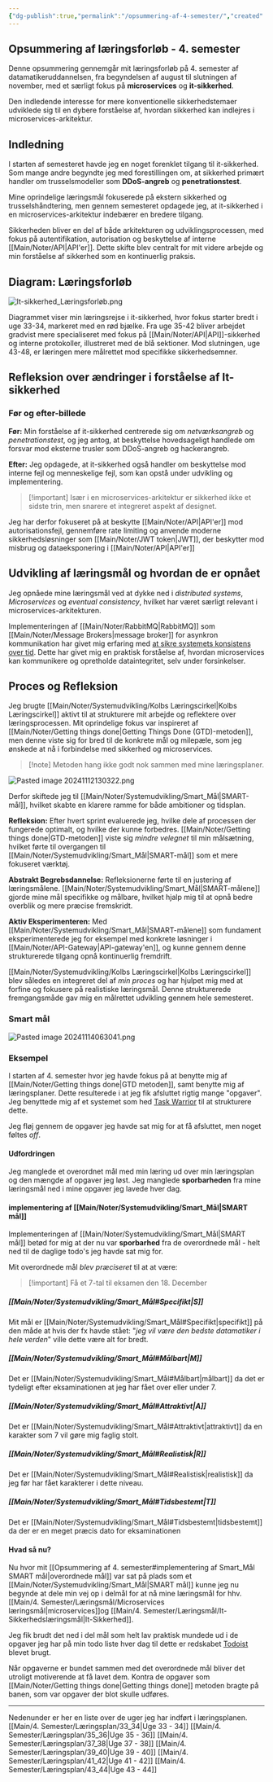 ```yaml
---
{"dg-publish":true,"permalink":"/opsummering-af-4-semester/","created":"2024-11-06T08:44:04.025+01:00"}
---
```


## Opsummering af læringsforløb - 4. semester

Denne opsummering gennemgår mit læringsforløb på 4. semester af datamatikeruddannelsen, fra begyndelsen af august til slutningen af november, med et særligt fokus på **microservices** og **it-sikkerhed**. 

Den indledende interesse for mere konventionelle sikkerhedstemaer udviklede sig til en dybere forståelse af, hvordan sikkerhed kan indlejres i microservices-arkitektur.
## Indledning
I starten af semesteret havde jeg en noget forenklet tilgang til it-sikkerhed. Som mange andre begyndte jeg med forestillingen om, at sikkerhed primært handler om trusselsmodeller som **DDoS-angreb** og **penetrationstest**. 

Mine oprindelige læringsmål fokuserede på ekstern sikkerhed og trusselshåndtering, men gennem semesteret opdagede jeg, at it-sikkerhed i en microservices-arkitektur indebærer en bredere tilgang. 

Sikkerheden bliver en del af både arkitekturen og udviklingsprocessen, med fokus på autentifikation, autorisation og beskyttelse af interne [[Main/Noter/API\|API'er]]. Dette skifte blev centralt for mit videre arbejde og min forståelse af sikkerhed som en kontinuerlig praksis.

## Diagram: Læringsforløb

![It-sikkerhed_Læringsforløb.png](/img/user/Excalidraw/It-sikkerhed_L%C3%A6ringsforl%C3%B8b.png)

Diagrammet viser min læringsrejse i it-sikkerhed, hvor fokus starter bredt i uge 33-34, markeret med en rød bjælke. Fra uge 35-42 bliver arbejdet gradvist mere specialiseret med fokus på [[Main/Noter/API\|API]]-sikkerhed og interne protokoller, illustreret med de blå sektioner. Mod slutningen, uge 43-48, er læringen mere målrettet mod specifikke sikkerhedsemner.

## Refleksion over ændringer i forståelse af It-sikkerhed

### Før og efter-billede

**Før:**
Min forståelse af it-sikkerhed centrerede sig om *netværksangreb* og *penetrationstest*, og jeg antog, at beskyttelse hovedsageligt handlede om forsvar mod eksterne trusler som DDoS-angreb og hackerangreb.

**Efter:**
Jeg opdagede, at it-sikkerhed også handler om beskyttelse mod interne fejl og menneskelige fejl, som kan opstå under udvikling og implementering. 

>[!important] Især i en microservices-arkitektur er sikkerhed ikke et sidste trin, men snarere et integreret aspekt af designet. 

Jeg har derfor fokuseret på at beskytte [[Main/Noter/API\|API'er]] mod autorisationsfejl, gennemføre rate limiting og anvende moderne sikkerhedsløsninger som [[Main/Noter/JWT token\|JWT]], der beskytter mod misbrug og dataeksponering i [[Main/Noter/API\|API'er]]

## Udvikling af læringsmål og hvordan de er opnået

Jeg opnåede mine læringsmål ved at dykke ned i *distributed systems*, *Microservices* og _eventual consistency_, hvilket har været særligt relevant i microservices-arkitekturen. 

Implementeringen af [[Main/Noter/RabbitMQ\|RabbitMQ]] som [[Main/Noter/Message Brokers\|message broker]] for asynkron kommunikation har givet mig erfaring med [at sikre systemets konsistens over tid](https://en.wikipedia.org/wiki/Eventual_consistency). Dette har givet mig en praktisk forståelse af, hvordan microservices kan kommunikere og opretholde dataintegritet, selv under forsinkelser.


## Proces og Refleksion

Jeg brugte [[Main/Noter/Systemudvikling/Kolbs Læringscirkel\|Kolbs Læringscirkel]] aktivt til at strukturere mit arbejde og reflektere over læringsprocessen. Mit oprindelige fokus var inspireret af [[Main/Noter/Getting things done\|Getting Things Done (GTD)-metoden]], men denne viste sig for bred til de konkrete mål og milepæle, som jeg ønskede at nå i forbindelse med sikkerhed og microservices. 

> [!note] Metoden hang ikke godt nok sammen med mine læringsplaner.

![Pasted image 20241112130322.png](/img/user/Pasted%20image%2020241112130322.png)

Derfor skiftede jeg til [[Main/Noter/Systemudvikling/Smart_Mål\|SMART-mål]], hvilket skabte en klarere ramme for både ambitioner og tidsplan.

**Refleksion:** Efter hvert sprint evaluerede jeg, hvilke dele af processen der fungerede optimalt, og hvilke der kunne forbedres. [[Main/Noter/Getting things done\|GTD-metoden]] viste sig *mindre velegnet* til min målsætning, hvilket førte til overgangen til [[Main/Noter/Systemudvikling/Smart_Mål\|SMART-mål]] som et mere fokuseret værktøj.

**Abstrakt Begrebsdannelse:** Refleksionerne førte til en justering af læringsmålene. [[Main/Noter/Systemudvikling/Smart_Mål\|SMART-målene]] gjorde mine mål specifikke og målbare, hvilket hjalp mig til at opnå bedre overblik og mere præcise fremskridt.

**Aktiv Eksperimenteren:** Med [[Main/Noter/Systemudvikling/Smart_Mål\|SMART-målene]] som fundament eksperimenterede jeg for eksempel med konkrete løsninger i [[Main/Noter/API-Gateway\|API-gateway'en]], og kunne gennem denne strukturerede tilgang opnå kontinuerlig fremdrift.

[[Main/Noter/Systemudvikling/Kolbs Læringscirkel\|Kolbs Læringscirkel]] blev således en integreret del af *min proces* og har hjulpet mig med at forfine og fokusere på realistiske læringsmål. Denne strukturerede fremgangsmåde gav mig en målrettet udvikling gennem hele semesteret.
### Smart mål
![Pasted image 20241114063041.png](/img/user/Pasted%20image%2020241114063041.png)

### Eksempel

I starten af 4. semester hvor jeg havde fokus på at benytte mig af [[Main/Noter/Getting things done\|GTD metoden]], samt benytte mig af læringsplaner. Dette resulterede i at jeg fik afsluttet rigtig mange "opgaver". Jeg benyttede mig af et systemet som hed [Task Warrior](https://taskwarrior.org/) til at strukturere dette.

Jeg fløj gennem de opgaver jeg havde sat mig for at få afsluttet, men noget føltes *off*.

#### Udfordringen
Jeg manglede et overordnet mål med min læring ud over min læringsplan og den mængde af opgaver jeg løst. Jeg manglede **sporbarheden** fra mine læringsmål ned i mine opgaver jeg lavede hver dag.

#### implementering af [[Main/Noter/Systemudvikling/Smart_Mål\|SMART mål]]
Implementeringen af [[Main/Noter/Systemudvikling/Smart_Mål\|SMART mål]] betød for mig at der nu var **sporbarhed** fra de overordnede mål - helt ned til de daglige todo's jeg havde sat mig for.

Mit overordnede mål *blev præciseret* til at at være:

> [!important] Få et 7-tal til eksamen den 18. December

##### [[Main/Noter/Systemudvikling/Smart_Mål#Specifikt\|S]]
Mit mål er [[Main/Noter/Systemudvikling/Smart_Mål#Specifikt\|specifikt]] på den måde at hvis der fx havde stået: "*jeg vil være den bedste datamatiker i hele verden*" ville dette være alt for bredt.
##### [[Main/Noter/Systemudvikling/Smart_Mål#Målbart\|M]]
Det er [[Main/Noter/Systemudvikling/Smart_Mål#Målbart\|målbart]] da det er tydeligt efter eksaminationen at jeg har fået over eller under 7.

##### [[Main/Noter/Systemudvikling/Smart_Mål#Attraktivt\|A]]
Det er [[Main/Noter/Systemudvikling/Smart_Mål#Attraktivt\|attraktivt]] da en karakter som 7 vil gøre mig faglig stolt.

##### [[Main/Noter/Systemudvikling/Smart_Mål#Realistisk\|R]]
Det er [[Main/Noter/Systemudvikling/Smart_Mål#Realistisk\|realistisk]] da jeg før har fået karakterer i  dette niveau.

##### [[Main/Noter/Systemudvikling/Smart_Mål#Tidsbestemt\|T]]
Det er [[Main/Noter/Systemudvikling/Smart_Mål#Tidsbestemt\|tidsbestemt]] da der er en meget præcis dato for eksaminationen

#### Hvad så nu?
Nu hvor mit [[Opsummering af 4. semester#implementering af Smart_Mål SMART mål\|overordnede mål]] var sat på plads som et [[Main/Noter/Systemudvikling/Smart_Mål\|SMART mål]] kunne jeg nu begynde at dele min vej op i delmål for at nå mine læringsmål for hhv. [[Main/4. Semester/Læringsmål/Microservices læringsmål\|microservices]]og [[Main/4. Semester/Læringsmål/It-Sikkerhedslæringsmål\|It-Sikkerhed]].

Jeg fik brudt det ned i del mål som helt lav praktisk mundede ud i de opgaver jeg har på min todo liste hver dag til dette er redskabet [Todoist](https://todoist.com/) blevet brugt.

Når opgaverne er bundet sammen med det overordnede mål bliver det utroligt motiverende at få lavet dem. Kontra de opgaver som [[Main/Noter/Getting things done\|Getting things done]] metoden bragte på banen, som var opgaver der blot skulle udføres.

---
Nedenunder er her en liste over de uger jeg har indført i læringsplanen.
[[Main/4. Semester/Læringsplan/33_34\|Uge 33 - 34]]
[[Main/4. Semester/Læringsplan/35_36\|Uge 35 - 36]]
[[Main/4. Semester/Læringsplan/37_38\|Uge 37 - 38]]
[[Main/4. Semester/Læringsplan/39_40\|Uge 39 - 40]]
[[Main/4. Semester/Læringsplan/41_42\|Uge 41 - 42]]
[[Main/4. Semester/Læringsplan/43_44\|Uge 43 - 44]]
